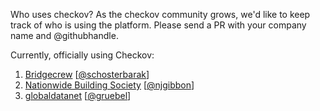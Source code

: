 Who uses checkov?
As the checkov community grows, we'd like to keep track of who is using the platform. Please send a PR with your company name and @githubhandle.

Currently, officially using Checkov:

1. [Bridgecrew](https://bridgecrew.io/) [[@schosterbarak](https://github.com/schosterbarak)]
1. [Nationwide Building Society](https://www.nationwide.co.uk/) [[@njgibbon](https://github.com/njgibbon)]
1. [globaldatanet](https://globaldatanet.com/) [[@gruebel](https://github.com/gruebel)]
